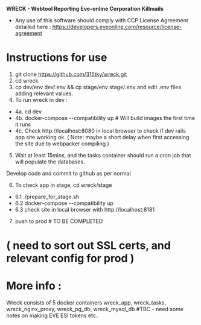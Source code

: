 **WRECK - Webtool Reporting Eve-online Corporation Killmails**


* Any use of this software should comply with CCP License Agreement detailed here :
https://developers.eveonline.com/resource/license-agreement                       


Instructions for use
============================================================
1. git clone https://github.com/315tky/wreck.git
2. cd wreck
3. cp dev/env dev/.env && cp stage/env stage/.env and edit .env files adding relevant values.
4. To run wreck in dev : 
- 4a. cd dev
- 4b. docker-compose --compatibility up  # Will build images the first time it runs
- 4c. Check http://localhost:8080 in local browser to check if dev rails app site working ok. 
( Note: maybe a short delay when first accessing the site due to webpacker compiling )
5. Wait at least 15mins, and the tasks container should run a cron job that will populate the databases.

Develop code and commit to github as per normal

6. To check app in stage, cd wreck/stage
- 6.1 ./prepare_for_stage.sh
- 6.2 docker-compose --compatibility up
- 6.3 check site in local browser with http://localhost:8181

7. push to prod # TO BE COMPLETED
# ( need to sort out SSL certs, and relevant config for prod )

More info :
==========
Wreck consists of 5 docker containers 
wreck_app, wreck_tasks, wreck_nginx_proxy, wreck_pg_db, wreck_mysql_db
#TBC - need some notes on making EVE ESI tokens etc.. 
